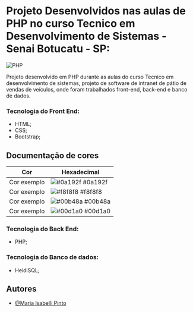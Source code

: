 
# Projeto Desenvolvidos nas aulas de PHP no curso Tecnico em Desenvolvimento de Sistemas - Senai Botucatu - SP:
![PHP](https://encrypted-tbn0.gstatic.com/images?q=tbn:ANd9GcT94D99lBZAOmEVlcojc5BOr9xz_Pvyg_4Fcw&usqp=CAU)

Projeto desenvolvido em PHP durante as aulas do curso Tecnico em desenvolvimento de sistemas, projeto de software de intranet de pátio de vendas de veículos, onde foram trabalhados front-end, back-end e banco de dados. 

### Tecnologia do Front End:
* HTML;
* CSS;
* Bootstrap;

## Documentação de cores
| Cor               | Hexadecimal                                                |
| ----------------- | ---------------------------------------------------------------- |
| Cor exemplo       | ![#0a192f](https://via.placeholder.com/10/0a192f?text=+) #0a192f |
| Cor exemplo       | ![#f8f8f8](https://via.placeholder.com/10/f8f8f8?text=+) #f8f8f8 |
| Cor exemplo       | ![#00b48a](https://via.placeholder.com/10/00b48a?text=+) #00b48a |
| Cor exemplo       | ![#00d1a0](https://via.placeholder.com/10/00b48a?text=+) #00d1a0 |

### Tecnologia do Back End:
* PHP;

### Tecnologia do Banco de dados:
* HeidiSQL;


## Autores

- [@Maria Isabelli Pinto](https://www.github.com/bugs.dat)




